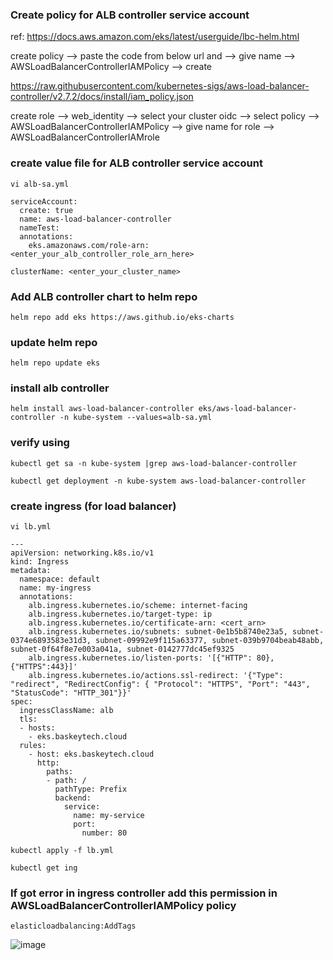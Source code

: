 ### Create policy for ALB controller service account
ref: https://docs.aws.amazon.com/eks/latest/userguide/lbc-helm.html

create policy --> paste the code from below url and  --> give name --> AWSLoadBalancerControllerIAMPolicy --> create

https://raw.githubusercontent.com/kubernetes-sigs/aws-load-balancer-controller/v2.7.2/docs/install/iam_policy.json

create role --> web_identity --> select your cluster oidc --> select policy --> AWSLoadBalancerControllerIAMPolicy --> give name for role --> AWSLoadBalancerControllerIAMrole

### create value file for ALB controller service account

~~~
vi alb-sa.yml
~~~
~~~
serviceAccount:
  create: true
  name: aws-load-balancer-controller
  nameTest:
  annotations:
    eks.amazonaws.com/role-arn: <enter_your_alb_controller_role_arn_here>

clusterName: <enter_your_cluster_name>
~~~

### Add ALB controller chart to helm repo
~~~
helm repo add eks https://aws.github.io/eks-charts
~~~
### update helm repo
~~~
helm repo update eks
~~~
### install alb controller
~~~
helm install aws-load-balancer-controller eks/aws-load-balancer-controller -n kube-system --values=alb-sa.yml
~~~

### verify using 
~~~
kubectl get sa -n kube-system |grep aws-load-balancer-controller
~~~
~~~
kubectl get deployment -n kube-system aws-load-balancer-controller
~~~
### create ingress (for load balancer)
~~~
vi lb.yml
~~~
~~~
---
apiVersion: networking.k8s.io/v1
kind: Ingress
metadata:
  namespace: default
  name: my-ingress
  annotations:
    alb.ingress.kubernetes.io/scheme: internet-facing
    alb.ingress.kubernetes.io/target-type: ip
    alb.ingress.kubernetes.io/certificate-arn: <cert_arn>
    alb.ingress.kubernetes.io/subnets: subnet-0e1b5b8740e23a5, subnet-0374e6893583e31d3, subnet-09992e9f115a63377, subnet-039b9704beab48abb, subnet-0f64f8e7e003a041a, subnet-0142777dc45ef9325
    alb.ingress.kubernetes.io/listen-ports: '[{"HTTP": 80}, {"HTTPS":443}]'
    alb.ingress.kubernetes.io/actions.ssl-redirect: '{"Type": "redirect", "RedirectConfig": { "Protocol": "HTTPS", "Port": "443", "StatusCode": "HTTP_301"}}'
spec:
  ingressClassName: alb
  tls:
  - hosts:
    - eks.baskeytech.cloud
  rules:
    - host: eks.baskeytech.cloud
      http:
        paths:
        - path: /
          pathType: Prefix
          backend:
            service:
              name: my-service
              port:
                number: 80
~~~

~~~
kubectl apply -f lb.yml
~~~
~~~
kubectl get ing
~~~
### If got error in ingress controller add this permission in AWSLoadBalancerControllerIAMPolicy policy
~~~
elasticloadbalancing:AddTags
~~~
![image](https://github.com/baskarvj/ALB_controller_kubernetes/assets/103120325/1d18452f-2291-4d77-ab22-31cd0c8f9716)


